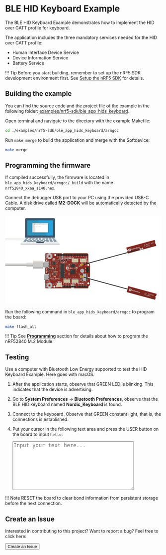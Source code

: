 # BLE HID Keyboard Example

The BLE HID Keyboard Example demonstrates how to implement the HID over GATT profile for keyboard.

The application includes the three mandatory services needed for the HID over GATT profile:

* Human Interface Device Service
* Device Information Service
* Battery Service

!!! Tip
	Before you start building, remember to set up the nRF5 SDK development environment first. See [Setup the nRF5 SDK](../setup.md) for details.

## Building the example

You can find the source code and the project file of the example in the following folder: [examples/nrf5-sdk/ble_app_hids_keyboard](https://github.com/makerdiary/nrf52840-m2-devkit/tree/master/examples/nrf5-sdk/ble_app_hids_keyboard).

Open terminal and navigate to the directory with the example Makefile:

``` sh
cd ./examples/nrf5-sdk/ble_app_hids_keyboard/armgcc
```

Run `make merge` to build the application and merge with the Softdevice:

``` sh
make merge
```

## Programming the firmware

If compiled successfully, the firmware is located in `ble_app_hids_keyboard/armgcc/_build` with the name `nrf52840_xxaa_s140.hex`.

Connect the debugger USB port to your PC using the provided USB-C Cable. A disk drive called **M2-DOCK** will be automatically detected by the computer.

![](../assets/images/programming-firmware.png)

Run the following command in `ble_app_hids_keyboard/armgcc` to program the board:

``` sh
make flash_all
```

!!! Tip
	See **[Programming](../../programming.md)** section for details about how to program the nRF52840 M.2 Module.

## Testing

Use a computer with Bluetooth Low Energy supported to test the HID Keyboard Example. Here goes with macOS.

1. After the application starts, observe that GREEN LED is blinking. This indicates that the device is advertising.

2. Go to **System Preferences** -> **Bluetooth Preferences**, observe that the BLE HID keyboard named **Nordic_Keyboard** is found.

3. Connect to the keyboard. Observe that GREEN constant light, that is, the connections is established.

4. Put your cursor in the following text area and press the USER button on the board to input `hello`:
	
	<textarea name="textarea" placeholder="Input your text here..." style="width:80%;height:150px;font-size:1.2em;"></textarea>

!!! Note
	RESET the board to clear bond information from persistent storage before the next connection.

## Create an Issue

Interested in contributing to this project? Want to report a bug? Feel free to click here:

<a href="https://github.com/makerdiary/nrf52840-m2-devkit/issues/new?title=nRF5%20SDK-BLE%20HIDS%20Keyboard:%20%3Ctitle%3E"><button data-md-color-primary="red-bud"><i class="fa fa-github"></i> Create an Issue</button></a>

